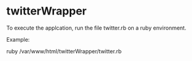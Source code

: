twitterWrapper
==============

To execute the applcation, run the file twitter.rb on a ruby environment.

Example:

ruby /var/www/html/twitterWrapper/twitter.rb
